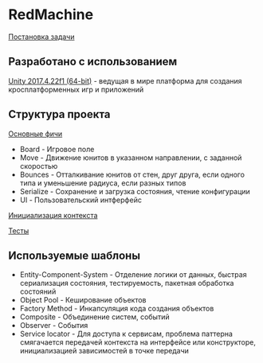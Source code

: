 # RedMachine

[Постановка задачи](https://github.com/fornetjob/RedMachine/blob/master/RedMachine/Assets/Editor/Documentation/ProgrammerTest.pdf)

## Разработано с использованием

[Unity 2017.4.22f1 (64-bit)](https://unity3d.com/unity/whats-new/2017.4.22) - ведущая в мире платформа для создания кросплатформенных игр и приложений

## Структура проекта

[Основные фичи](https://github.com/fornetjob/RedMachine/tree/master/RedMachine/Assets/Scripts/Features)
- Board - Игровое поле
- Move - Движение юнитов в указанном направлении, с заданной скоростью
- Bounces - Отталкивание юнитов от стен, друг друга, если одного типа и уменьшение радиуса, если разных типов
- Serialize - Сохранение и загрузка состояния, чтение конфигурации
- UI - Пользовательский интферфейс

[Инициализация контекста](https://github.com/fornetjob/RedMachine/blob/master/RedMachine/Assets/Scripts/GameBehaviour.cs)

[Тесты](https://github.com/fornetjob/RedMachine/tree/master/RedMachine/Assets/Editor)

## Используемые шаблоны

- Entity-Component-System - Отделение логики от данных, быстрая сериализация состояния, тестируемость, пакетная обработка состояний
- Object Pool - Кеширование объектов
- Factory Method - Инкапсуляция кода создания объектов
- Composite - Объединение систем, событий
- Observer - События
- Service locator - Для доступа к сервисам, проблема паттерна смягачается передачей контекста на интерфейсе или конструкторе, инициализацией зависимостей в точке передачи
